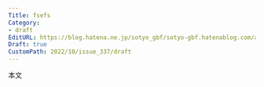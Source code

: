 ```yaml
---
Title: fsefs
Category:
- draft
EditURL: https://blog.hatena.ne.jp/sotyo_gbf/sotyo-gbf.hatenablog.com/atom/entry/4207112889924330351
Draft: true
CustomPath: 2022/10/issue_337/draft
---
```


本文
